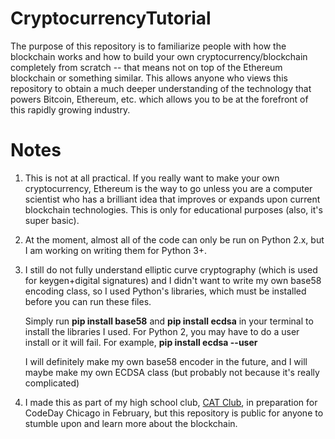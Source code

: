 # CryptocurrencyTutorial
The purpose of this repository is to familiarize people with how the blockchain works and how to build your own cryptocurrency/blockchain
completely from scratch -- that means not on top of the Ethereum blockchain or something similar. This allows anyone who views this
repository to obtain a much deeper understanding of the technology that powers Bitcoin, Ethereum, etc. which allows you to be at the
forefront of this rapidly growing industry.

# Notes
1. This is not at all practical. If you really want to make your own cryptocurrency, Ethereum is the way to go unless you
are a computer scientist who has a brilliant idea that improves or expands upon current blockchain technologies. This is only for
educational purposes (also, it's super basic).

2. At the moment, almost all of the code can only be run on Python 2.x, but I am working on writing them for Python 3+.

3. I still do not fully understand elliptic curve cryptography (which is used for keygen+digital signatures) and I didn't want to write my
   own base58 encoding class, so I used Python's libraries, which must be installed before you can run these files.
   
   Simply run **pip install base58** and **pip install ecdsa** in your terminal to install the libraries I used.
   For Python 2, you may have to do a user install or it will fail. For example, **pip install ecdsa --user**
   
   I will definitely make my own base58 encoder in the future, and I will maybe make my own ECDSA class (but probably not because it's
   really complicated)

4. I made this as part of my high school club, [CAT Club](https://github.com/wl-acsl), in preparation for CodeDay Chicago in February, but this repository is public for anyone to stumble upon and learn more about the blockchain.
